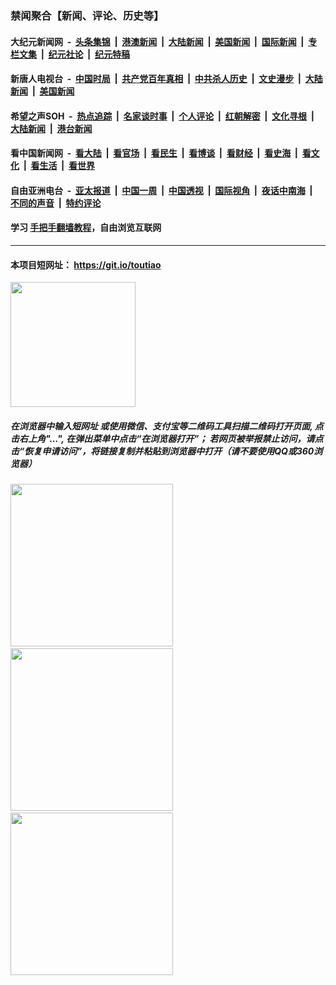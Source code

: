 ### 禁闻聚合【新闻、评论、历史等】

#### 大纪元新闻网 &nbsp;-&nbsp; [头条集锦](indexes/E头条集锦.md?t=02151533) &nbsp;|&nbsp; [港澳新闻](indexes/E港澳新闻.md?t=02151533)  &nbsp;|&nbsp; [大陆新闻](indexes/E大陆新闻.md?t=02151533) &nbsp;|&nbsp; [美国新闻](indexes/E美国新闻.md?t=02151533) &nbsp;|&nbsp; [国际新闻](indexes/E国际新闻.md?t=02151533) &nbsp;|&nbsp; [专栏文集](indexes/E专栏文集.md?t=02151533) &nbsp;|&nbsp; [纪元社论](indexes/E纪元社论.md?t=02151533) &nbsp;|&nbsp; [纪元特稿](indexes/E纪元特稿.md?t=02151533) 

#### 新唐人电视台 &nbsp;-&nbsp; [中国时局](indexes/N中国时局.md?t=02151533) &nbsp;|&nbsp; [共产党百年真相](indexes/N共产党百年真相.md?t=02151533) &nbsp;|&nbsp; [中共杀人历史](indexes/N中共杀人历史.md?t=02151533) &nbsp;|&nbsp; [文史漫步](indexes/N文史漫步.md?t=02151533) &nbsp;|&nbsp; [大陆新闻](indexes/N大陆新闻.md?t=02151533) &nbsp;|&nbsp; [美国新闻](indexes/N美国新闻.md?t=02151533)

#### 希望之声SOH &nbsp;-&nbsp; [热点追踪](indexes/H热点追踪.md?t=02151533) &nbsp;|&nbsp; [名家谈时事](indexes/H名家谈时事.md?t=02151533) &nbsp;|&nbsp; [个人评论](indexes/H个人评论.md?t=02151533)  &nbsp;|&nbsp; [红朝解密](indexes/H红朝解密.md?t=02151533) &nbsp;|&nbsp; [文化寻根](indexes/H文化寻根.md?t=02151533) &nbsp;|&nbsp; [大陆新闻](indexes/H大陆新闻.md?t=02151533) &nbsp;|&nbsp; [港台新闻](indexes/H港台新闻.md?t=02151533)

#### 看中国新闻网 &nbsp;-&nbsp; [看大陆](indexes/S看大陆.md?t=02151533) &nbsp;|&nbsp; [看官场](indexes/S看官场.md?t=02151533) &nbsp;|&nbsp; [看民生](indexes/S看民生.md?t=02151533)  &nbsp;|&nbsp; [看博谈](indexes/S看博谈.md?t=02151533) &nbsp;|&nbsp; [看财经](indexes/S看财经.md?t=02151533) &nbsp;|&nbsp; [看史海](indexes/S看史海.md?t=02151533) &nbsp;|&nbsp; [看文化](indexes/S看文化.md?t=02151533) &nbsp;|&nbsp; [看生活](indexes/S看生活.md?t=02151533) &nbsp;|&nbsp; [看世界](indexes/S看世界.md?t=02151533)

#### 自由亚洲电台 &nbsp;-&nbsp; [亚太报道](indexes/R亚太报道.md?t=02151533) &nbsp;|&nbsp; [中国一周](indexes/R中国一周.md?t=02151533) &nbsp;|&nbsp; [中国透视](indexes/R中国透视.md?t=02151533)  &nbsp;|&nbsp; [国际视角](indexes/R国际视角.md?t=02151533) &nbsp;|&nbsp; [夜话中南海](indexes/R夜话中南海.md?t=02151533) &nbsp;|&nbsp; [不同的声音](indexes/R不同的声音.md?t=02151533) &nbsp;|&nbsp; [特约评论](indexes/R特约评论.md?t=02151533)

#### 学习 [手把手翻墙教程](https://github.com/gfw-breaker/guides/wiki)，自由浏览互联网

----

#### 本项目短网址： https://git.io/toutiao
<img src="https://raw.githubusercontent.com/gfw-breaker/banned-news/master/scripts/img/qr.png" width="200px"/>  

##### 在浏览器中输入短网址 或使用微信、支付宝等二维码工具扫描二维码打开页面, 点击右上角"...", 在弹出菜单中点击“在浏览器打开”； 若网页被举报禁止访问，请点击“恢复申请访问”，将链接复制并粘贴到浏览器中打开（请不要使用QQ或360浏览器）

<img src="https://raw.githubusercontent.com/gfw-breaker/banned-news/master/scripts/img/1.png" width="260px"/> &nbsp; <img src="https://raw.githubusercontent.com/gfw-breaker/banned-news/master/scripts/img/2.png" width="260px"/> &nbsp; <img src="https://raw.githubusercontent.com/gfw-breaker/banned-news/master/scripts/img/3.png" width="260px"/>
